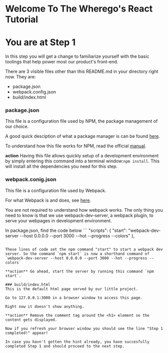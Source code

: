 # Welcome To The Wherego's React Tutorial

# You are at Step 1 

In this step you will get a change to familiarize yourself with the basic toolings that help power most our product's front-end.

There are 3 visible files other than this README.md in your directory right now.
They are:
* package.json
* webpack.config.json
* build/index.html

### package.json
This file is a configuration file used by NPM, the package management of our choice.

A good quick desciption of what a package manager is can be found [here](https://en.wikipedia.org/wiki/Package_manager).

To understand how this file works for NPM, read the official [manual](https://docs.npmjs.com/getting-started/using-a-package.json).

**action** Having this file allows quickly setup of a development environment by simply entering this command into a terminal window:`npm install`. This will install all the dependencies you need for this step.

### webpack.conig.json
This file is a configuration file used by Webpack.

For what Webpack is and does, see [here](https://webpack.js.org/).

You are not required to understand how webpack works. The only thing you need to know is that we use webpack-dev-server, a webpack plugin, to serve your webpages in development environment.

In package.json, find the code below ```
  "scripts": {
    "start": "webpack-dev-server --host 0.0.0.0 --port 3000 --hot --progress --colors"
  },
```

These lines of code set the npm command "start" to start a webpack dev server. So the command `npm start` is now a shorthand command of `webpack-dev-server --host 0.0.0.0 --port 3000 --hot --progress --colors`

**action** Go ahead, start the server by running this command `npm start`.

### build/index.html
This is the default html page served by our little project.

Go to 127.0.0.1:3000 in a browser window to access this page.

Right now it doesn't show anything.

**action** Remove the comment tag around the <h1> element so the content gets displayed.

Now if you refresh your browser window you should see the line "Step 1 completed!" appear!

In case you havn't gotten the hint already, you have succesfully completed Step 1 and should proceed to the next step.
